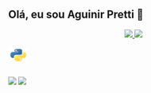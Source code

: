 ## Olá, eu sou Aguinir Pretti 👋


<div align="center">
  <a href="https://github.com/Aguinir">
  <img height="150em" src="https://github-readme-stats.vercel.app/api?username=Aguinir&show_icons=true&theme=dracula&include_all_commits=true&count_private=true"/>
  <img height="150em" src="https://github-readme-stats.vercel.app/api/top-langs/?username=Aguinir&layout=compact&langs_count=7&theme=dracula"/>
</div>
<div style="display: inline_block"><br>
  <img align="center" alt="Aguinir-Python" height="30" width="40" src="https://raw.githubusercontent.com/devicons/devicon/master/icons/python/python-original.svg">
  
</div>
  
  ##
  
<div> 
  <a href="https://www.linkedin.com/in/aguinirpretti/" target="_blank"><img src="https://img.shields.io/badge/LinkedIn-0077B5?style=for-the-badge&logo=linkedin&logoColor=white" target="_blank"></a> 
  <a href = "mailto:agnerjr@gmail.com"><img src="https://img.shields.io/badge/Gmail-D14836?style=for-the-badge&logo=gmail&logoColor=white" target="_blank"></a>
  </div>
